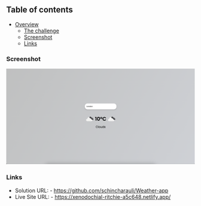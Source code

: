 ## Table of contents

- [Overview](#overview)
  - [The challenge](#the-challenge)
  - [Screenshot](#screenshot)
  - [Links](#links)

### Screenshot

![](./assets/Screenshot%202023-06-02%20at%2008.20.31.png)

### Links

- Solution URL: - https://github.com/schincharauli/Weather-app
- Live Site URL: - https://xenodochial-ritchie-a5c648.netlify.app/
